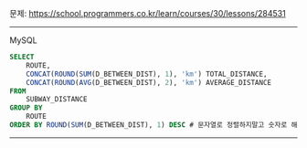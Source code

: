 문제: https://school.programmers.co.kr/learn/courses/30/lessons/284531

---

MySQL

```SQL
SELECT 
    ROUTE,
    CONCAT(ROUND(SUM(D_BETWEEN_DIST), 1), 'km') TOTAL_DISTANCE,  
    CONCAT(ROUND(AVG(D_BETWEEN_DIST), 2), 'km') AVERAGE_DISTANCE
FROM
    SUBWAY_DISTANCE
GROUP BY
    ROUTE
ORDER BY ROUND(SUM(D_BETWEEN_DIST), 1) DESC # 문자열로 정렬하지말고 숫자로 해야함.
```

---

